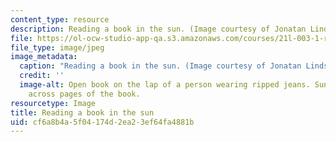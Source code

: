 ```yaml
---
content_type: resource
description: Reading a book in the sun. (Image courtesy of Jonatan Lindstrom.)
file: https://ol-ocw-studio-app-qa.s3.amazonaws.com/courses/21l-003-1-reading-fiction-dysfunctional-families-spring-2007/cf6a8b4a5f04174d2ea23ef64fa4881b_21l-003-1s07.jpg
file_type: image/jpeg
image_metadata:
  caption: "Reading a book in the sun. (Image courtesy of Jonatan Lindstr\xF6m.)"
  credit: ''
  image-alt: Open book on the lap of a person wearing ripped jeans. Sunlight streaks
    across pages of the book.
resourcetype: Image
title: Reading a book in the sun
uid: cf6a8b4a-5f04-174d-2ea2-3ef64fa4881b
---
```

